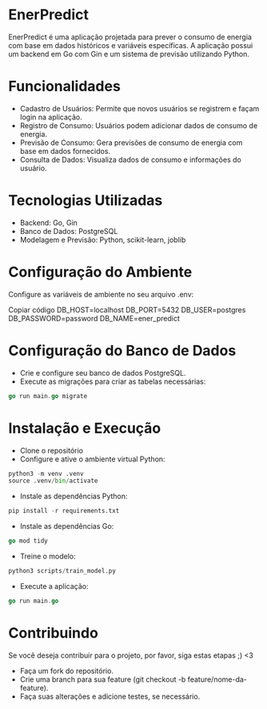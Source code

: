 # EnerPredict

EnerPredict é uma aplicação projetada para prever o consumo de energia com base em dados históricos e variáveis específicas. A aplicação possui um backend em Go com Gin e um sistema de previsão utilizando Python.

# Funcionalidades

- Cadastro de Usuários: Permite que novos usuários se registrem e façam login na aplicação.
- Registro de Consumo: Usuários podem adicionar dados de consumo de energia.
- Previsão de Consumo: Gera previsões de consumo de energia com base em dados fornecidos.
- Consulta de Dados: Visualiza dados de consumo e informações do usuário.

# Tecnologias Utilizadas

- Backend: Go, Gin
- Banco de Dados: PostgreSQL
- Modelagem e Previsão: Python, scikit-learn, joblib

# Configuração do Ambiente

Configure as variáveis de ambiente no seu arquivo .env:

Copiar código
DB_HOST=localhost
DB_PORT=5432
DB_USER=postgres
DB_PASSWORD=password
DB_NAME=ener_predict

# Configuração do Banco de Dados

- Crie e configure seu banco de dados PostgreSQL.
- Execute as migrações para criar as tabelas necessárias:

```go
go run main.go migrate
```

# Instalação e Execução

- Clone o repositório
- Configure e ative o ambiente virtual Python:

```python
python3 -m venv .venv
source .venv/bin/activate
```
- Instale as dependências Python:

```python
pip install -r requirements.txt
```
- Instale as dependências Go:

```go
go mod tidy
```
- Treine o modelo:

```python
python3 scripts/train_model.py

```

- Execute a aplicação:

```go
go run main.go
```

# Contribuindo

Se você deseja contribuir para o projeto, por favor, siga estas etapas ;) <3

- Faça um fork do repositório.
- Crie uma branch para sua feature (git checkout -b feature/nome-da-feature).
- Faça suas alterações e adicione testes, se necessário.


